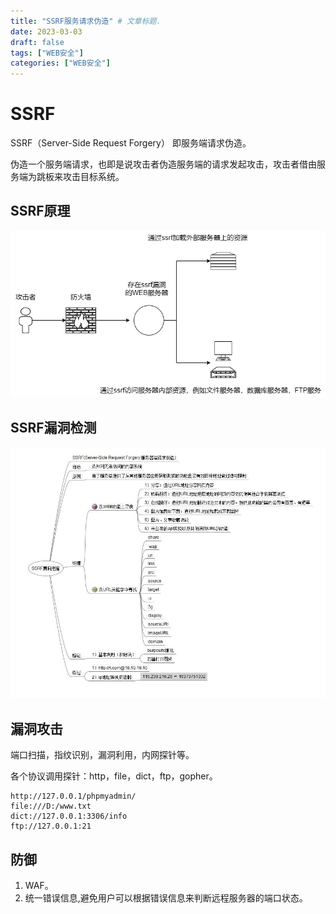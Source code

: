 ```yaml
---
title: "SSRF服务请求伪造" # 文章标题.
date: 2023-03-03
draft: false
tags: ["WEB安全"]
categories: ["WEB安全"]
---
```


# SSRF

SSRF（Server-Side Request Forgery） 即服务端请求伪造。

伪造一个服务端请求，也即是说攻击者伪造服务端的请求发起攻击，攻击者借由服务端为跳板来攻击目标系统。

## SSRF原理

![ssrf](./ssrf.png)

## SSRF漏洞检测

![ssrf](./ssrf.jpg)

## 漏洞攻击

端口扫描，指纹识别，漏洞利用，内网探针等。

各个协议调用探针：http，file，dict，ftp，gopher。

```url
http://127.0.0.1/phpmyadmin/
file:///D:/www.txt
dict://127.0.0.1:3306/info
ftp://127.0.0.1:21
```

## 防御

1. WAF。
2. 统一错误信息,避免用户可以根据错误信息来判断远程服务器的端口状态。
